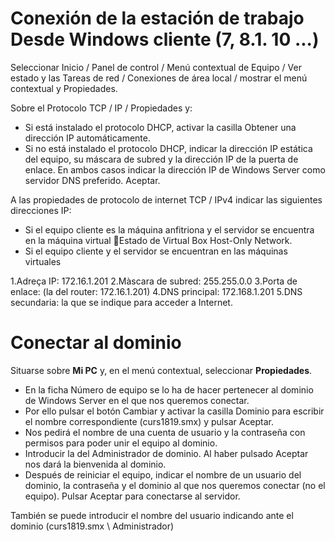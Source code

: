 # Conexión de la estación de trabajo Desde Windows cliente (7, 8.1. 10 ...)

Seleccionar Inicio / Panel de control / Menú contextual de Equipo / Ver estado y las Tareas de red / Conexiones de área local / mostrar el menú contextual y Propiedades.

Sobre el Protocolo TCP / IP / Propiedades y:

* Si está instalado el protocolo DHCP, activar la casilla Obtener una dirección IP automáticamente.
* Si no está instalado el protocolo DHCP, indicar la dirección IP estática del equipo, su máscara de subred y la dirección IP de la puerta de enlace.
En ambos casos indicar la dirección IP de Windows Server como servidor DNS preferido. Aceptar.

A las propiedades de protocolo de internet TCP / IPv4 indicar las siguientes direcciones IP:

-  Si el equipo cliente es la máquina anfitriona y el servidor se encuentra en la máquina virtual Estado de Virtual Box Host-Only Network.
- Si el equipo cliente y el servidor se encuentran en las máquinas virtuales

1.Adreça IP: 172.16.1.201
2.Màscara de subred: 255.255.0.0
3.Porta de enlace: (la del router: 172.16.1.201)
4.DNS principal: 172.168.1.201
5.DNS secundaria: la que se indique para acceder a Internet.

# Conectar al dominio

Situarse sobre **Mi PC** y, en el menú contextual, seleccionar **Propiedades**.
- En la ficha Número de equipo se lo ha de hacer pertenecer al dominio de Windows Server en el que nos queremos conectar.
- Por ello pulsar el botón Cambiar y activar la casilla Dominio para escribir el nombre correspondiente (curs1819.smx) y pulsar Aceptar.
- Nos pedirá el nombre de una cuenta de usuario y la contraseña con permisos para poder unir el equipo al dominio.
- Introducir la del Administrador de dominio. Al haber pulsado Aceptar nos dará la bienvenida al dominio.
- Después de reiniciar el equipo, indicar el nombre de un usuario del dominio, la contraseña y el dominio al que nos queremos conectar (no el equipo). Pulsar Aceptar para conectarse al servidor.

También se puede introducir el nombre del usuario indicando ante el dominio (curs1819.smx \ Administrador)
